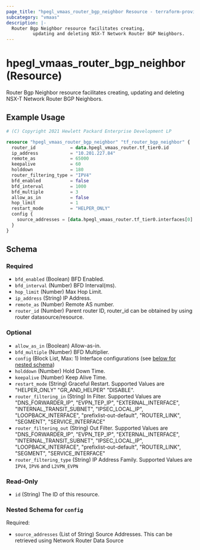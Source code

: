```yaml
---
page_title: "hpegl_vmaas_router_bgp_neighbor Resource - terraform-provider-hpegl"
subcategory: "vmaas"
description: |-
  Router Bgp Neighbor resource facilitates creating,
          updating and deleting NSX-T Network Router BGP Neighbors.
---
```

# hpegl_vmaas_router_bgp_neighbor (Resource)

Router Bgp Neighbor resource facilitates creating,
		updating and deleting NSX-T Network Router BGP Neighbors.

## Example Usage

```terraform
# (C) Copyright 2021 Hewlett Packard Enterprise Development LP

resource "hpegl_vmaas_router_bgp_neighbor" "tf_router_bgp_neighbor" {
  router_id             = data.hpegl_vmaas_router.tf_tier0.id
  ip_address            = "10.201.227.84"
  remote_as             = 65000
  keepalive             = 60
  holddown              = 180
  router_filtering_type = "IPV4"
  bfd_enabled           = false
  bfd_interval          = 1000
  bfd_multiple          = 3
  allow_as_in           = false
  hop_limit             = 1
  restart_mode          = "HELPER_ONLY"
  config {
    source_addresses = [data.hpegl_vmaas_router.tf_tier0.interfaces[0].source_addresses]
  }
}
```

<!-- schema generated by tfplugindocs -->
## Schema

### Required

- `bfd_enabled` (Boolean) BFD Enabled.
- `bfd_interval` (Number) BFD Interval(ms).
- `hop_limit` (Number) Max Hop Limit.
- `ip_address` (String) IP Address.
- `remote_as` (Number) Remote AS number.
- `router_id` (Number) Parent router ID, router_id can be obtained by using router datasource/resource.

### Optional

- `allow_as_in` (Boolean) Allow-as-in.
- `bfd_multiple` (Number) BFD Multiplier.
- `config` (Block List, Max: 1) Interface configurations (see [below for nested schema](#nestedblock--config))
- `holddown` (Number) Hold Down Time.
- `keepalive` (Number) Keep Alive Time.
- `restart_mode` (String) Graceful Restart. Supported Values are "HELPER_ONLY" "GR_AND_HELPER" "DISABLE".
- `router_filtering_in` (String) In Filter. Supported Values are "DNS_FORWARDER_IP",
				"EVPN_TEP_IP", "EXTERNAL_INTERFACE", "INTERNAL_TRANSIT_SUBNET",
				"IPSEC_LOCAL_IP", "LOOPBACK_INTERFACE", "prefixlist-out-default",
				"ROUTER_LINK", "SEGMENT", "SERVICE_INTERFACE"
- `router_filtering_out` (String) Out Filter. Supported Values are "DNS_FORWARDER_IP",
				"EVPN_TEP_IP", "EXTERNAL_INTERFACE", "INTERNAL_TRANSIT_SUBNET",
				"IPSEC_LOCAL_IP", "LOOPBACK_INTERFACE", "prefixlist-out-default",
				"ROUTER_LINK", "SEGMENT", "SERVICE_INTERFACE"
- `router_filtering_type` (String) IP Address Family. Supported Values are `IPV4`, `IPV6` and `L2VPN_EVPN`

### Read-Only

- `id` (String) The ID of this resource.

<a id="nestedblock--config"></a>
### Nested Schema for `config`

Required:

- `source_addresses` (List of String) Source Addresses. This can be retrieved using Network Router Data Source


